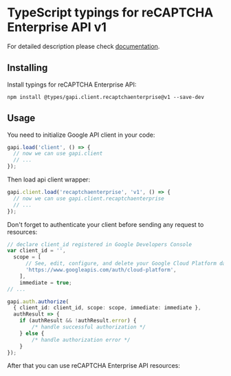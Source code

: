 # TypeScript typings for reCAPTCHA Enterprise API v1


For detailed description please check [documentation](https://cloud.google.com/recaptcha-enterprise/).

## Installing

Install typings for reCAPTCHA Enterprise API:

```
npm install @types/gapi.client.recaptchaenterprise@v1 --save-dev
```

## Usage

You need to initialize Google API client in your code:

```typescript
gapi.load('client', () => {
  // now we can use gapi.client
  // ...
});
```

Then load api client wrapper:

```typescript
gapi.client.load('recaptchaenterprise', 'v1', () => {
  // now we can use gapi.client.recaptchaenterprise
  // ...
});
```

Don't forget to authenticate your client before sending any request to resources:

```typescript
// declare client_id registered in Google Developers Console
var client_id = '',
  scope = [ 
      // See, edit, configure, and delete your Google Cloud Platform data
      'https://www.googleapis.com/auth/cloud-platform',
    ],
    immediate = true;
// ...

gapi.auth.authorize(
  { client_id: client_id, scope: scope, immediate: immediate },
  authResult => {
    if (authResult && !authResult.error) {
        /* handle successful authorization */
    } else {
        /* handle authorization error */
    }
});
```

After that you can use reCAPTCHA Enterprise API resources:

```typescript
```
